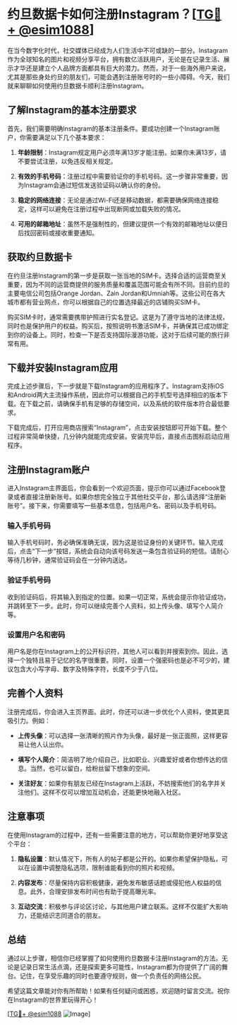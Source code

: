 # 约旦数据卡如何注册Instagram？[[TG💪+ @esim1088](https://t.me/s/esim1088)]

在当今数字化时代，社交媒体已经成为人们生活中不可或缺的一部分。Instagram作为全球知名的图片和视频分享平台，拥有数亿活跃用户，无论是在记录生活、展示才华还是建立个人品牌方面都具有巨大的潜力。然而，对于一些海外用户来说，尤其是那些身处约旦的朋友们，可能会遇到注册账号时的一些小障碍。今天，我们就来聊聊如何使用约旦数据卡顺利注册Instagram。

## 了解Instagram的基本注册要求

首先，我们需要明确Instagram的基本注册条件。要成功创建一个Instagram账户，你需要满足以下几个基本要求：

1. **年龄限制**：Instagram规定用户必须年满13岁才能注册。如果你未满13岁，请不要尝试注册，以免违反相关规定。
   
2. **有效的手机号码**：注册过程中需要验证你的手机号码。这一步骤非常重要，因为Instagram会通过短信发送验证码以确认你的身份。

3. **稳定的网络连接**：无论是通过Wi-Fi还是移动数据，都需要确保网络连接稳定，这样可以避免在注册过程中出现断网或加载失败的情况。

4. **可用的邮箱地址**：虽然不是强制性的，但建议提供一个有效的邮箱地址以便日后找回密码或接收重要通知。

## 获取约旦数据卡

在约旦注册Instagram的第一步是获取一张当地的SIM卡。选择合适的运营商至关重要，因为不同的运营商提供的服务质量和覆盖范围可能会有所不同。目前约旦的主要电信公司包括Orange Jordan、Zain Jordan和Umniah等。这些公司在各大城市都有营业网点，你可以根据自己的位置选择最近的店铺购买SIM卡。

购买SIM卡时，通常需要携带护照进行实名登记。这是为了遵守当地的法律法规，同时也是保护用户的权益。购买后，按照说明书激活SIM卡，并确保其已成功绑定到你的设备上。同时，检查一下是否支持国际漫游功能，这对于后续可能的旅行非常有用。

## 下载并安装Instagram应用

完成上述步骤后，下一步就是下载Instagram的应用程序了。Instagram支持iOS和Android两大主流操作系统，因此你可以根据自己的手机型号选择相应的版本下载。在下载之前，请确保手机有足够的存储空间，以及系统的软件版本符合最低要求。

下载完成后，打开应用商店搜索“Instagram”，点击安装按钮即可开始下载。整个过程非常简单快捷，几分钟内就能完成安装。安装完毕后，直接点击图标启动应用程序。

## 注册Instagram账户

进入Instagram主界面后，你会看到一个欢迎页面，提示你可以通过Facebook登录或者直接注册新账号。如果你想完全独立于其他社交平台，那么请选择“注册新账号”。接下来，你需要填写一些基本信息，包括用户名、密码以及手机号码。

### 输入手机号码

输入手机号码时，务必确保准确无误，因为这是验证身份的关键环节。输入完成后，点击“下一步”按钮，系统会自动向该号码发送一条包含验证码的短信。请耐心等待几秒钟，通常验证码会在一分钟内送达。

### 验证手机号码

收到验证码后，将其输入到指定的位置。如果一切正常，系统会提示你验证成功，并跳转至下一步。此时，你可以继续完善个人资料，如上传头像、填写个人简介等。

### 设置用户名和密码

用户名是你在Instagram上的公开标识符，其他人可以看到并搜索到你。因此，选择一个独特且易于记忆的名字很重要。同时，设置一个强密码也是必不可少的，建议包含大小写字母、数字及特殊字符，长度不少于八位。

## 完善个人资料

注册完成后，你会进入主页界面。此时，你还可以进一步优化个人资料，使其更具吸引力。例如：

- **上传头像**：可以选择一张清晰的照片作为头像，最好是一张正面照，这样更容易让他人认出你。
  
- **填写个人简介**：简洁明了地介绍自己，比如职业、兴趣爱好或者你想传达的信息。当然，也可以留白，给粉丝留下想象的空间。

- **关注好友**：如果你有朋友已经在Instagram上活跃，不妨搜索他们的名字并关注他们。这样不仅可以增加互动机会，还能更快地融入社区。

## 注意事项

在使用Instagram的过程中，还有一些需要注意的地方，可以帮助你更好地享受这个平台：

1. **隐私设置**：默认情况下，所有人的帖子都是公开的。如果你希望保护隐私，可以在设置中调整隐私选项，限制谁能看到你的照片和视频。

2. **内容发布**：尽量保持内容积极健康，避免发布敏感话题或侵犯他人权益的信息。此外，合理安排发布时间也有助于提高曝光率。

3. **互动交流**：积极参与评论区讨论，与其他用户建立联系。这样不仅能扩大影响力，还能结识志同道合的朋友。

## 总结

通过以上步骤，相信你已经掌握了如何使用约旦数据卡注册Instagram的方法。无论是记录日常生活点滴，还是探索更多可能性，Instagram都为你提供了广阔的舞台。记住，在享受乐趣的同时也要遵守规则，做一个负责任的网络公民。

希望这篇文章能对你有所帮助！如果有任何疑问或困惑，欢迎随时留言交流。祝你在Instagram的世界里玩得开心！

[[TG💪+ @esim1088](https://t.me/s/esim1088) ![Image](https://i.postimg.cc/4NQfJmqS/Snipaste-2025-05-13-00-14-12.png)]